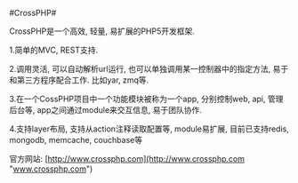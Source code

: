 #CrossPHP#

CrossPHP是一个高效, 轻量, 易扩展的PHP5开发框架.

1.简单的MVC, REST支持.

2.调用灵活, 可以自动解析url运行, 也可以单独调用某一控制器中的指定方法, 易于和第三方程序配合工作. 比如yar, zmq等.

3.在一个CossPHP项目中一个功能模块被称为一个app, 分别控制web, api, 管理后台等, app之间通过module来交互信息, 易于团队协作.

4.支持layer布局, 支持从action注释读取配置等, module易扩展, 目前已支持redis, mongodb, memcache, couchbase等

官方网站: [http://www.crossphp.com](http://www.crossphp.com "www.crossphp.com")


